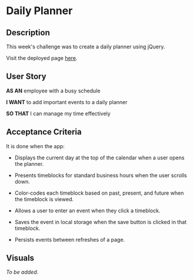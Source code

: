 # Daily Planner

## Description

This week's challenge was to create a daily planner using jQuery.

Visit the deployed page [here](https://yaszmoon.github.io/FEWDB-week07/).

## User Story

**AS AN** employee with a busy schedule

**I WANT** to add important events to a daily planner

**SO THAT** I can manage my time effectively

## Acceptance Criteria

It is done when the app:

- Displays the current day at the top of the calendar when a user opens the planner.

- Presents timeblocks for standard business hours when the user scrolls down.

- Color-codes each timeblock based on past, present, and future when the timeblock is viewed.

- Allows a user to enter an event when they click a timeblock.

- Saves the event in local storage when the save button is clicked in that timeblock.

- Persists events between refreshes of a page.

## Visuals

*To be added.*

